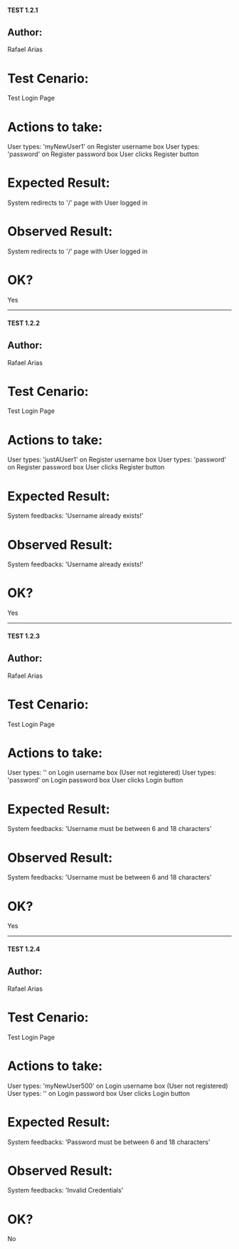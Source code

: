 #### TEST 1.2.1

## Author:
Rafael Arias

# Test Cenario:
Test Login Page

# Actions to take:
User types: 'myNewUser1' on Register username box
User types: 'password' on Register password box
User clicks Register button

# Expected Result:
System redirects to '/' page with User logged in
    
# Observed Result:
System redirects to '/' page with User logged in

# OK? 
Yes

----

#### TEST 1.2.2

## Author:
Rafael Arias

# Test Cenario:
Test Login Page

# Actions to take:
User types: 'justAUser1' on Register username box
User types: 'password' on Register password box
User clicks Register button

# Expected Result:
System feedbacks: 'Username already exists!'
    
# Observed Result:
System feedbacks: 'Username already exists!'

# OK? 
Yes

----

#### TEST 1.2.3

## Author:
Rafael Arias

# Test Cenario:
Test Login Page

# Actions to take:
User types: '' on Login username box (User not registered)
User types: 'password' on Login password box
User clicks Login button

# Expected Result:
System feedbacks: 'Username must be between 6 and 18 characters'
    
# Observed Result:
System feedbacks: 'Username must be between 6 and 18 characters'

# OK? 
Yes

----

#### TEST 1.2.4

## Author:
Rafael Arias

# Test Cenario:
Test Login Page

# Actions to take:
User types: 'myNewUser500' on Login username box (User not registered)
User types: '' on Login password box
User clicks Login button

# Expected Result:
System feedbacks: 'Password must be between 6 and 18 characters'
    
# Observed Result:
System feedbacks: 'Invalid Credentials'

# OK? 
No

